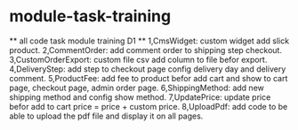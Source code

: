 # module-task-training
** all code task module training D1 **
1,CmsWidget: custom widget add slick product.
2,CommentOrder: add comment order to shipping step checkout.
3,CustomOrderExport: custom file csv add column to file befor export.
4,DeliveryStep: add step to checkout page config delivery day and delivery comment.
5,ProductFee: add fee to product befor add cart and show to cart page, checkout page, admin order page.
6,ShippingMethod: add new shipping method and config show method.
7,UpdatePrice: update price befor add to cart price = price + custom price.
8,UploadPdf: add code to be able to upload the pdf file and display it on all pages.

